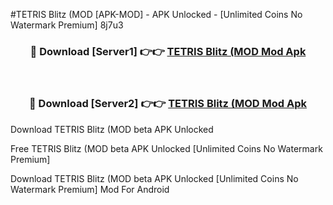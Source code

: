 #TETRIS Blitz (MOD [APK-MOD] - APK Unlocked - [Unlimited Coins No Watermark Premium] 8j7u3



<div align="center">

<h3>🔴 Download [Server1] 👉👉 <a href="https://momento.my/?title=TETRIS_Blitz_(MOD">TETRIS Blitz (MOD Mod Apk</a></h3><br>

<h3>🔴 Download [Server2] 👉👉 <a href="https://momento.my/?title=TETRIS_Blitz_(MOD">TETRIS Blitz (MOD Mod Apk</a></h3>
</div>



Download TETRIS Blitz (MOD beta APK Unlocked

Free TETRIS Blitz (MOD beta APK Unlocked [Unlimited Coins No Watermark Premium]

Download TETRIS Blitz (MOD beta APK Unlocked [Unlimited Coins No Watermark Premium] Mod For Android
